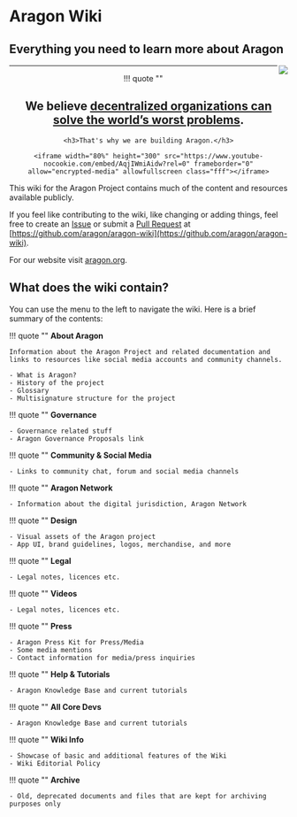 # Aragon Wiki

<h2>Everything you need to learn more about Aragon</h2>

<img src="design/logo/png/isotype.png" class="heroImg" align="right" />

___

<center>

!!! quote ""
    <h2>We believe [decentralized organizations can solve the world’s worst problems](https://blog.aragon.org/decentralized-organizations-can-solve-the-worlds-worst-problems-840db6255d12).</h2>

    <h3>That's why we are building Aragon.</h3>

    <iframe width="80%" height="300" src="https://www.youtube-nocookie.com/embed/AqjIWmiAidw?rel=0" frameborder="0" allow="encrypted-media" allowfullscreen class="fff"></iframe>

</center>

This wiki for the Aragon Project contains much of the content and resources available publicly.

If you feel like contributing to the wiki, like changing or adding things, feel free to create an [Issue](https://github.com/aragon/aragon-wiki/issues) or submit a [Pull Request](https://github.com/aragon/aragon-wiki/pulls) at [https://github.com/aragon/aragon-wiki](https://github.com/aragon/aragon-wiki).

For our website visit [aragon.org](https://aragon.org).

## **What does the wiki contain?**
You can use the menu to the left to navigate the wiki. Here is a brief summary of the contents:

!!! quote ""
    **About Aragon**

    Information about the Aragon Project and related documentation and links to resources like social media accounts and community channels.

    - What is Aragon?
    - History of the project
    - Glossary
    - Multisignature structure for the project

!!! quote ""
    **Governance**

    - Governance related stuff
    - Aragon Governance Proposals link

!!! quote ""
    **Community & Social Media**

    - Links to community chat, forum and social media channels

!!! quote ""
    **Aragon Network**

    - Information about the digital jurisdiction, Aragon Network

!!! quote ""
    **Design**

    - Visual assets of the Aragon project
    - App UI, brand guidelines, logos, merchandise, and more

!!! quote ""
    **Legal**

    - Legal notes, licences etc.

!!! quote ""
    **Videos**

    - Legal notes, licences etc.

!!! quote ""
    **Press**

    - Aragon Press Kit for Press/Media
    - Some media mentions
    - Contact information for media/press inquiries

!!! quote ""
    **Help & Tutorials**

    - Aragon Knowledge Base and current tutorials

!!! quote ""
    **All Core Devs**

    - Aragon Knowledge Base and current tutorials

!!! quote ""
    **Wiki Info**

    - Showcase of basic and additional features of the Wiki
    - Wiki Editorial Policy

!!! quote ""
    **Archive**

    - Old, deprecated documents and files that are kept for archiving purposes only
